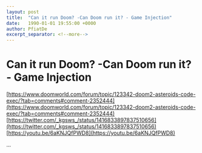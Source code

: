 ```yaml
---
layout: post
title:  "Can it run Doom? -Can Doom run it? - Game Injection"
date:   1990-01-01 19:55:00 +0000
author: PfiatDe
excerpt_separator: <!--more-->
---
```


# Can it run Doom? -Can Doom run it? - Game Injection
[https://www.doomworld.com/forum/topic/123342-doom2-asteroids-code-exec/?tab=comments#comment-2352444](https://www.doomworld.com/forum/topic/123342-doom2-asteroids-code-exec/?tab=comments#comment-2352444)
[https://twitter.com/_kgsws_/status/1416833897837510656](https://twitter.com/_kgsws_/status/1416833897837510656)
[https://youtu.be/6aKNJQfPWD8](https://youtu.be/6aKNJQfPWD8)

...
<!--more-->
